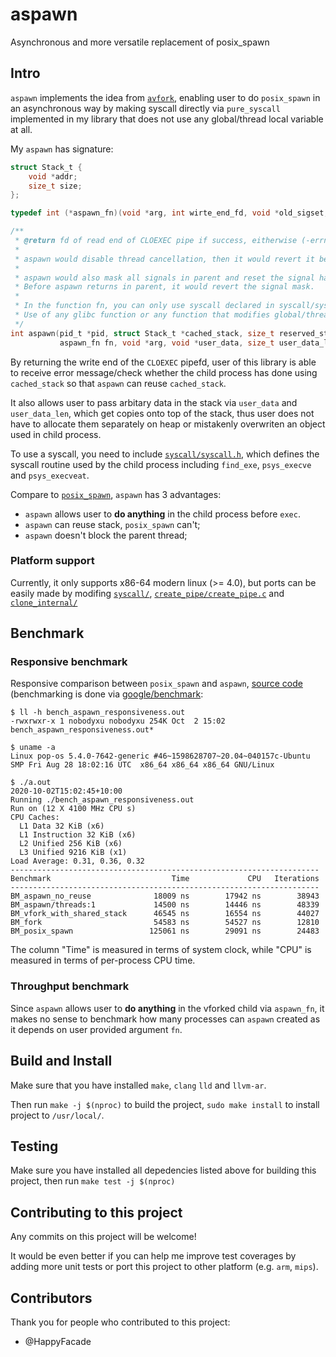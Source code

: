 # aspawn

Asynchronous and more versatile replacement of posix_spawn

## Intro

`aspawn` implements the idea from [`avfork`][4], enabling user to do `posix_spawn` in an asynchronous way by
making syscall directly via `pure_syscall` implemented in my library that does not use
any global/thread local variable at all.

My `aspawn` has signature:

```c
struct Stack_t {
    void *addr;
    size_t size;
};

typedef int (*aspawn_fn)(void *arg, int wirte_end_fd, void *old_sigset, void *user_data, size_t user_data_len);

/**
 * @return fd of read end of CLOEXEC pipe if success, eitherwise (-errno).
 *
 * aspawn would disable thread cancellation, then it would revert it before return.
 *
 * aspawn would also mask all signals in parent and reset the signal handler in the child process.
 * Before aspawn returns in parent, it would revert the signal mask.
 *
 * In the function fn, you can only use syscall declared in syscall/syscall.h
 * Use of any glibc function or any function that modifies global/thread-local variable is undefined behavior.
 */
int aspawn(pid_t *pid, struct Stack_t *cached_stack, size_t reserved_stack_sz, 
           aspawn_fn fn, void *arg, void *user_data, size_t user_data_len);
```

By returning the write end of the `CLOEXEC` pipefd, user of this library is able to receive error message/check whether
the child process has done using `cached_stack` so that `aspawn` can reuse `cached_stack`.

It also allows user to pass arbitary data in the stack via `user_data` and `user_data_len`, which get copies onto top of
the stack, thus user does not have to allocate them separately on heap or mistakenly overwriten an object used in child process.

To use a syscall, you need to include [`syscall/syscall.h`][2], which defines the syscall routine used by the child process including
`find_exe`, `psys_execve` and `psys_execveat`.

Compare to [`posix_spawn`][3], `aspawn` has 3 advantages:
 - `aspawn` allows user to **do anything** in the child process before `exec`.
 - `aspawn` can reuse stack, `posix_spawn` can't;
 - `aspawn` doesn't block the parent thread;
 
### Platform support

Currently, it only supports x86-64 modern linux (>= 4.0), but ports can be easily made by modifing [`syscall/`][7],
[`create_pipe/create_pipe.c`][8] and [`clone_internal/`][9]

## Benchmark

### Responsive benchmark

Responsive comparison between `posix_spawn` and `aspawn`, [source code][5] (benchmarking is done via [google/benchmark][6]:

```console
$ ll -h bench_aspawn_responsiveness.out
-rwxrwxr-x 1 nobodyxu nobodyxu 254K Oct  2 15:02 bench_aspawn_responsiveness.out*

$ uname -a
Linux pop-os 5.4.0-7642-generic #46~1598628707~20.04~040157c-Ubuntu SMP Fri Aug 28 18:02:16 UTC  x86_64 x86_64 x86_64 GNU/Linux

$ ./a.out
2020-10-02T15:02:45+10:00
Running ./bench_aspawn_responsiveness.out
Run on (12 X 4100 MHz CPU s)
CPU Caches:
  L1 Data 32 KiB (x6)
  L1 Instruction 32 KiB (x6)
  L2 Unified 256 KiB (x6)
  L3 Unified 9216 KiB (x1)
Load Average: 0.31, 0.36, 0.32
---------------------------------------------------------------------
Benchmark                           Time             CPU   Iterations
---------------------------------------------------------------------
BM_aspawn_no_reuse              18009 ns        17942 ns        38943
BM_aspawn/threads:1             14500 ns        14446 ns        48339
BM_vfork_with_shared_stack      46545 ns        16554 ns        44027
BM_fork                         54583 ns        54527 ns        12810
BM_posix_spawn                 125061 ns        29091 ns        24483
```

The column "Time" is measured in terms of system clock, while "CPU" is measured in terms of per-process CPU time.

### Throughput benchmark

Since `aspawn` allows user to **do anything** in the vforked child via `aspawn_fn`, it makes no sense
to benchmark how many processes can `aspawn` created as it depends on user provided argument `fn`.

## Build and Install

Make sure that you have installed `make`, `clang` `lld` and `llvm-ar`.

Then run `make -j $(nproc)` to build the project, `sudo make install` to install project to `/usr/local/`.

## Testing

Make sure you have installed all depedencies listed above for building this project,
then run `make test -j $(nproc)`

## Contributing to this project

Any commits on this project will be welcome!

It would be even better if you can help me improve test coverages by adding more unit tests or port this project to other platform (e.g. `arm`, `mips`).

## Contributors

Thank you for people who contributed to this project:
 - @HappyFacade

[1]: https://github.com/NobodyXu/aspawn
[2]: https://github.com/NobodyXu/aspawn/blob/master/syscall/syscall.h
[3]: https://man7.org/linux/man-pages/man3/posix_spawn.3.html
[4]: https://gist.github.com/nicowilliams/a8a07b0fc75df05f684c23c18d7db234
[5]: https://github.com/NobodyXu/aspawn/blob/master/benchmark/bench_aspawn_responsiveness.cc
[6]: https://github.com/google/benchmark
[7]: https://github.com/NobodyXu/aspawn/tree/master/syscall
[8]: https://github.com/NobodyXu/aspawn/blob/master/create_pipe/create_pipe.c
[9]: https://github.com/NobodyXu/aspawn/tree/master/clone_internal
